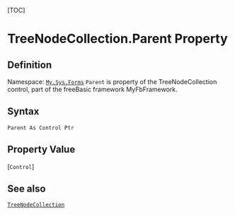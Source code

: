 [TOC]
# TreeNodeCollection.Parent Property

## Definition
Namespace: [`My.Sys.Forms`](My.Sys.Forms.md)
`Parent` is property of the TreeNodeCollection control, part of the freeBasic framework MyFbFramework.
## Syntax
```freeBasic
Parent As Control Ptr
```
## Property Value
[`Control`]
## See also
[`TreeNodeCollection`](TreeNodeCollection.md)
